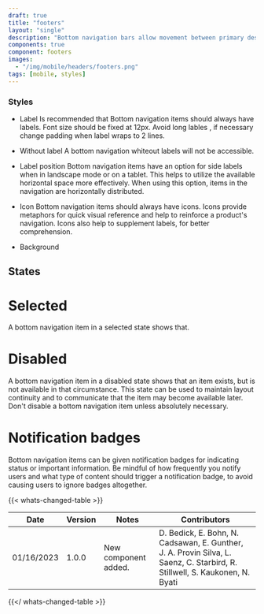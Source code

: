 ```yaml
---
draft: true
title: "footers"
layout: "single"
description: "Bottom navigation bars allow movement between primary destinations in an app."
components: true
component: footers
images:
  - "/img/mobile/headers/footers.png"
tags: [mobile, styles]
---
```

### Styles

- Label
Is recommended that Bottom navigation items should always have labels. Font size should be fixed at 12px. Avoid long lables , if necessary change padding when label wraps to 2 lines.

- Without label
A bottom navigation whiteout labels will not be accessible.

- Label position
Bottom navigation items have an option for side labels when in landscape mode or on a tablet. This helps to utilize the available horizontal space more effectively. When using this option, items in the navigation are horizontally distributed.

- Icon
Bottom navigation items should always have icons. Icons provide metaphors for quick visual reference and help to reinforce a product's navigation. Icons also help to supplement labels, for better comprehension.

- Background

## States

# Selected
A bottom navigation item in a selected state shows that.

# Disabled
A bottom navigation item in a disabled state shows that an item exists, but is not available in that circumstance. This state can be used to maintain layout continuity and to communicate that the item may become available later. Don't disable a bottom navigation item unless absolutely necessary.

# Notification badges
Bottom navigation items can be given notification badges for indicating status or important information. Be mindful of how frequently you notify users and what type of content should trigger a notification badge, to avoid causing users to ignore badges altogether.

{{< whats-changed-table >}}

| Date       | Version | Notes                               | Contributors |
| ---------- | ------- | ----------------------------------- | ------------ |
| 01/16/2023 | 1.0.0   | New component added. | D. Bedick, E. Bohn, N. Cadsawan, E. Gunther, J. A. Provin Silva, L. Saenz, C. Starbird, R. Stillwell, S. Kaukonen, N. Byati   |

{{</ whats-changed-table >}}
